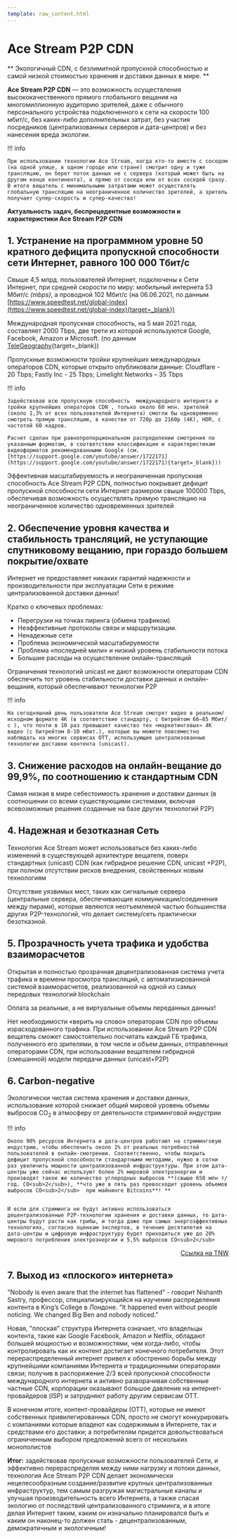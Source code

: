 ```yaml
---
template: raw_content.html
---
```


# Ace Stream P2P CDN

**
Экологичный CDN, с безлимитной пропускной способностью и самой низкой стоимостью хранения и доставки данных в мире.
**

**Ace Stream P2P CDN** — это возможность осуществления высококачественного прямого глобального вещания на многомиллионную аудиторию зрителей, даже с обычного персонального устройства подключенного к сети на скорости 100 мбит/c, без каких-либо дополнительных затрат, без участия посредников (централизованных серверов и дата-центров) и без нанесения вреда экологии.


!!! info

    При использовании технологии Ace Stream, когда кто-то вместе с соседом (на одной улице, в одном городе или стране) смотрит одну и туже трансляцию, он берет поток данных не с сервера (который может быть на другом конце континента), а прямо от соседа или от всех соседей сразу. В итоге вещатель с минимальными затратами может осуществлять глобальную трансляцию на неограниченное количество зрителей, а зритель получает супер-скорость и супер-качество!


**Актуальность задач, беспрецедентные возможности и характеристики Ace Stream P2P CDN**

## 1. Устранение на программном уровне 50 кратного дефицита пропускной способности сети Интернет, равного 100 000 Тбит/c

Свыше 4,5 млрд. пользователей Интернет, подключены к Сети Интернет, при средней скорости по миру: мобильный интернета 53 Мбит/с _(mbps)_, а проводной 102 Мбит/с  (на 06.06.2021, по данным [https://www.speedtest.net/global-index](https://www.speedtest.net/global-index){target=_blank})

Международная пропускная способность, на 5 мая 2021 года, составляет 2000 Tbps, две трети из которой используются Google, Facebook, Amazon и Microsoft. (по данным [TeleGeography](https://blog.telegeography.com/2021-international-bandwidth-trends-demand-global-networks){target=_blank})

Пропускные возможности тройки крупнейших международных операторов CDN, которые открыто опубликовали данные: Cloudflare  - 20 Tbps; Fastly Inc - 25 Tbps; Limelight Networks – 35 Tbps


!!! info

    Задействовав всю пропускную способность  международного интернета и тройки крупнейших операторов CDN , только около 60 млн. зрителей (около 1,3% от всех пользователей Интернета) смогли бы одновременно смотреть прямую трансляцию, в качестве от 720p до 2160p (4K), HDR, с частотой 60 кадров.

    Расчет сделан при равнопропорциональном распределении смотрения по указанным форматам, в соответствии классификации и характеристикам видеоформатов рекомендованными Google (см. [https://support.google.com/youtube/answer/1722171](https://support.google.com/youtube/answer/1722171){target=_blank}))

Эффективная масштабируемость и неограниченная пропускная способность Ace Stream P2P CDN, полностью покрывает дефицит пропускной способности сети Интернет размером свыше 100000 Tbps, обеспечивая возможность осуществлять прямую трансляцию на неограниченное количество одновременных зрителей



## 2. Обеспечение уровня качества и стабильность трансляций, не уступающие спутниковому вещанию, при гораздо большем покрытие/охвате

Интернет не предоставляет никаких гарантий надежности и производительности при эксплуатации Сети в режиме централизованной доставки данных!

Кратко о ключевых проблемах:

- Перегрузки на точках пиринга (обмена трафиком)
- Неэффективные протоколы связи и маршрутизации.
- Ненадежные сети
- Проблема экономической масштабируемости
- Проблема «последней мили» и низкий уровень стабильности потока
- Большие расходы на осуществление онлайн-трансляций

Ограничения технологий unicast не дают возможности операторам CDN обеспечить тот уровень стабильности доставки данных и онлайн-вещания, который обеспечивают технологии P2P

!!! info

    На сегодняшний день пользователи Ace Stream смотрят видео в реальном/исходном формате 4K (в соответствие стандарту, с битрейтом 66–85 Мбит/с ), что почти в 10 раз превышает качество тех «маркетинговых» 4К видео (с битрейтом 8-10 мбит.), которые вы можете повсеместно наблюдать на многих сервисах ОТТ, использующие централизованные технологии доставки контента (unicast).


## 3. Снижение расходов на онлайн-вещание до 99,9%, по соотношению к стандартным CDN

Самая низкая в мире себестоимость хранения и доставки данных (в соотношении со всеми существующими системами, включая всевозможные решения созданные на базе других технологий P2P)


## 4. Надежная и безотказная Сеть

Технология Ace Stream может использоваться без каких-либо изменений в существующей архитектуре вещателя, поверх стандартных (unicast) CDN (как гибридное решение CDN, unicast +P2P), при полном отсутствии рисков внедрения, свойственных новым технологиям

Отсутствие уязвимых мест, таких как сигнальные сервера (центральные сервера, обеспечивающие коммуникации/соединения между пирами), которые являются неотъемлемой частью большинства других P2P-технологий, что делает систему/сеть практически безотказной.


## 5. Прозрачность учета трафика и удобства взаиморасчетов

Открытая и полностью прозрачная децентрализованная система учета трафика и времени просмотра трансляций, с автоматизированной системой взаиморасчетов, реализованной на одной из самых передовых технологий blockchain

Оплата за реальные, а не виртуальные объемы переданных данных!

Нет необходимости «верить на слово» операторам CDN про объемы израсходованного трафика. При использовании Ace Stream P2P CDN вещатель сможет самостоятельно посчитать каждый ГБ трафика, полученного его зрителями, в том числе и объем данных, отправленных операторами CDN, при использовании вещателем гибридной (смешанной) модели передачи данных (unicast+P2P)


## 6. Carbon-negative

Экологически чистая система хранения и доставки данных, использование которой снижает общий мировой уровень объемы выбросов CO<sub>2</sub> в атмосферу от деятельности стриминговой индустрии


!!! info

    Около 90% ресурсов Интернета и дата-центров работают на стриминговую индустрию, чтобы обеспечить около 1% от реальных потребностей пользователей в онлайн-смотрении. Соответственно, чтобы покрыть дефицит пропускной способности стандартными методами, нужно в сотни раз увеличить мощности централизованной инфраструктуры. При этом дата-центры уже сейчас используют более 2% мировой электроэнергии и производят такое же количество углеродных выбросов **(свыше 650 млн т/год. CO<sub>2</sub>), **что уже в пять раз превосходит уровень объемов выбросов CO<sub>2</sub>  при майнинге Bitcoins**! **


    И если для стриминга не будут активно использоваться децентрализованные P2P-технологии хранения и доставки данных, то дата-центры будут расти как грибы, и тогда даже при самых энергоэффективных технологиях, согласно оценкам экспертов, в течение десятилетия на дата-центры и цифровую инфраструктуру будет приходиться уже до 20% мирового потребления электроэнергии и 5,5% выбросов CO<sub>2</sub>


<p style="text-align: right">
        <a href="https://thenextweb.com/news/data-centers-generate-the-same-amount-of-carbon-emissions-as-global-airlines" target="_blank">Ссылка на TNW
    </a>
</p>

## 7. Выход из «плоского» интернета»

"Nobody is even aware that the internet has flattened" - говорит Nishanth Sastry, профессор, специализирующийся на изучении распределения контента в King’s College в Лондоне. "It happened even without people noticing. We changed Big Ben and nobody noticed."

Новая, "плоская" структура Интернета означает, что владельцы контента, такие как Google Facebook, Amazon и Netflix, обладают большей мощностью и возможностями, чем когда-либо, чтобы контролировать как их контент достигает конечного потребителя. Этот перераспределенный интернет привел к обострению борьбы между крупнейшими компаниями Интернета и традиционными операторами связи; получив в распоряжение 2/3 всей пропускной способности международного интернета и активно разворачивая собственные частные CDN, корпорации оказывают большое давление на интернет-провайдеров (ISP) и затрудняют работу другим сервисам OTT.

В конечном итоге, контент-провайдеры (ОТТ), которые не имеют собственных привилегированных CDN, просто не смогут конкурировать с компаниями которые владеют как содержимым в Интернете, так и средствами его доставки; а потребителям придется довольствоваться ограниченным выбором предложений всего от нескольких монополистов

**Итог:** задействовав пропускные возможности пользователей Сети, и эффективно перераспределяя между ними нагрузку и потоки данных, технология Ace Stream P2P CDN делает экономически нецелесообразным создание/развитие крупных централизованных инфраструктур, тем самым разгружая магистральные каналы и улучшая производительность всего Интернета, а также спасая экологию от последствий централизованного стриминга, и в итоге делая Интернет таким, каким он изначально планировался быть и каким он наконец-то должен стать - децентрализованным, демократичным и экологичным!
